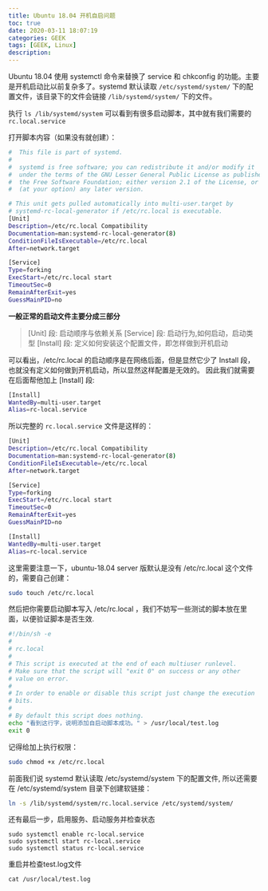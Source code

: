 ```yaml
---
title: Ubuntu 18.04 开机自启问题
toc: true
date: 2020-03-11 18:07:19
categories: GEEK
tags: [GEEK, Linux]
description:
---
```


Ubuntu 18.04 使用 systemctl 命令来替换了 service 和 chkconfig 的功能。主要是开机启动比以前复杂多了。systemd 默认读取 `/etc/systemd/system/` 下的配置文件，该目录下的文件会链接 `/lib/systemd/system/` 下的文件。

<!-- more -->

执行 `ls /lib/systemd/system` 可以看到有很多启动脚本，其中就有我们需要的 `rc.local.service`

打开脚本内容（如果没有就创建）：

~~~bash
#  This file is part of systemd.
#
#  systemd is free software; you can redistribute it and/or modify it
#  under the terms of the GNU Lesser General Public License as published by
#  the Free Software Foundation; either version 2.1 of the License, or
#  (at your option) any later version.

# This unit gets pulled automatically into multi-user.target by
# systemd-rc-local-generator if /etc/rc.local is executable.
[Unit]
Description=/etc/rc.local Compatibility
Documentation=man:systemd-rc-local-generator(8)
ConditionFileIsExecutable=/etc/rc.local
After=network.target

[Service]
Type=forking
ExecStart=/etc/rc.local start
TimeoutSec=0
RemainAfterExit=yes
GuessMainPID=no
~~~

**一般正常的启动文件主要分成三部分**

> [Unit] 段: 启动顺序与依赖关系
> [Service] 段: 启动行为,如何启动，启动类型
> [Install] 段: 定义如何安装这个配置文件，即怎样做到开机启动

可以看出，/etc/rc.local 的启动顺序是在网络后面，但是显然它少了 Install 段，也就没有定义如何做到开机启动，所以显然这样配置是无效的。 因此我们就需要在后面帮他加上 [Install] 段:

```bash
[Install]  
WantedBy=multi-user.target  
Alias=rc-local.service
```

所以完整的 `rc.local.service` 文件是这样的：

~~~bash
[Unit]
Description=/etc/rc.local Compatibility
Documentation=man:systemd-rc-local-generator(8)
ConditionFileIsExecutable=/etc/rc.local
After=network.target

[Service]
Type=forking
ExecStart=/etc/rc.local start
TimeoutSec=0
RemainAfterExit=yes
GuessMainPID=no

[Install]
WantedBy=multi-user.target
Alias=rc-local.service
~~~

这里需要注意一下，ubuntu-18.04 server 版默认是没有 /etc/rc.local 这个文件的，需要自己创建：

```bash
sudo touch /etc/rc.local
```

然后把你需要启动脚本写入 /etc/rc.local ，我们不妨写一些测试的脚本放在里面，以便验证脚本是否生效.

```bash
#!/bin/sh -e
#
# rc.local
#
# This script is executed at the end of each multiuser runlevel.
# Make sure that the script will "exit 0" on success or any other
# value on error.
#
# In order to enable or disable this script just change the execution
# bits.
#
# By default this script does nothing.
echo "看到这行字，说明添加自启动脚本成功。" > /usr/local/test.log
exit 0
```

记得给加上执行权限：

```bash
sudo chmod +x /etc/rc.local
```

前面我们说 systemd 默认读取 /etc/systemd/system 下的配置文件, 所以还需要在 /etc/systemd/system 目录下创建软链接：

~~~bash
ln -s /lib/systemd/system/rc.local.service /etc/systemd/system/
~~~

还有最后一步，启用服务、启动服务并检查状态

~~~
sudo systemctl enable rc-local.service
sudo systemctl start rc-local.service
sudo systemctl status rc-local.service
~~~

重启并检查test.log文件

`cat /usr/local/test.log`

